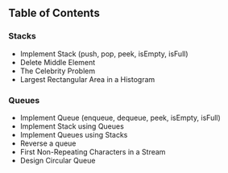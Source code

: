 ## Table of Contents
### Stacks
- Implement Stack (push, pop, peek, isEmpty, isFull)
- Delete Middle Element 
- The Celebrity Problem
- Largest Rectangular Area in a Histogram

### Queues
- Implement Queue (enqueue, dequeue, peek, isEmpty, isFull)
- Implement Stack using Queues
- Implement Queues using Stacks
- Reverse a queue
- First Non-Repeating Characters in a Stream
- Design Circular Queue